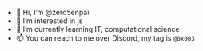 - 👋 Hi, I’m @zero5enpai
- 👀 I’m interested in js
- 🌱 I’m currently learning IT, computational science
- 📫 You can reach to me over Discord, my tag is `@0x003`

<!---
MrZeroLord/MrZeroLord is a ✨ special ✨ repository because its `README.md` (this file) appears on your GitHub profile.
You can click the Preview link to take a look at your changes.
--->
